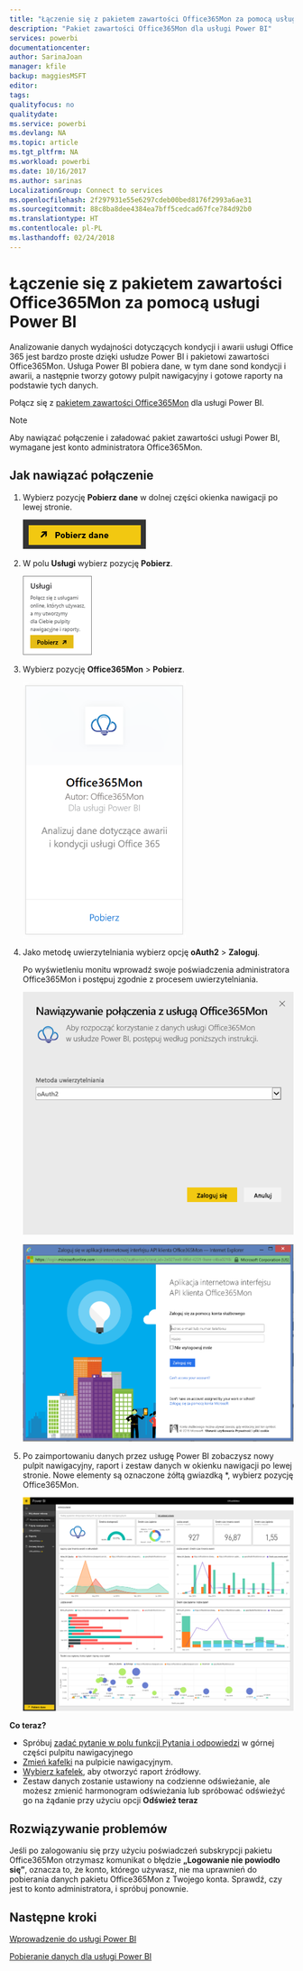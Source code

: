 ```yaml
---
title: "Łączenie się z pakietem zawartości Office365Mon za pomocą usługi Power BI"
description: "Pakiet zawartości Office365Mon dla usługi Power BI"
services: powerbi
documentationcenter: 
author: SarinaJoan
manager: kfile
backup: maggiesMSFT
editor: 
tags: 
qualityfocus: no
qualitydate: 
ms.service: powerbi
ms.devlang: NA
ms.topic: article
ms.tgt_pltfrm: NA
ms.workload: powerbi
ms.date: 10/16/2017
ms.author: sarinas
LocalizationGroup: Connect to services
ms.openlocfilehash: 2f297931e55e6297cdeb00bed8176f2993a6ae31
ms.sourcegitcommit: 88c8ba8dee4384ea7bff5cedcad67fce784d92b0
ms.translationtype: HT
ms.contentlocale: pl-PL
ms.lasthandoff: 02/24/2018
---
```

# <a name="connect-to-office365mon-with-power-bi"></a>Łączenie się z pakietem zawartości Office365Mon za pomocą usługi Power BI
Analizowanie danych wydajności dotyczących kondycji i awarii usługi Office 365 jest bardzo proste dzięki usłudze Power BI i pakietowi zawartości Office365Mon. Usługa Power BI pobiera dane, w tym dane sond kondycji i awarii, a następnie tworzy gotowy pulpit nawigacyjny i gotowe raporty na podstawie tych danych.

Połącz się z [pakietem zawartości Office365Mon](https://app.powerbi.com/groups/me/getdata/services/office365mon) dla usługi Power BI.

>[!NOTE]
>Aby nawiązać połączenie i załadować pakiet zawartości usługi Power BI, wymagane jest konto administratora Office365Mon.

## <a name="how-to-connect"></a>Jak nawiązać połączenie
1. Wybierz pozycję **Pobierz dane** w dolnej części okienka nawigacji po lewej stronie.
   
   ![](media/service-connect-to-office365mon/pbi_getdata.png)
2. W polu **Usługi** wybierz pozycję **Pobierz**.
   
   ![](media/service-connect-to-office365mon/pbi_getservices.png) 
3. Wybierz pozycję **Office365Mon** \> **Pobierz**.
   
   ![](media/service-connect-to-office365mon/o365mon.png)
4. Jako metodę uwierzytelniania wybierz opcję **oAuth2** \> **Zaloguj**.
   
   Po wyświetleniu monitu wprowadź swoje poświadczenia administratora Office365Mon i postępuj zgodnie z procesem uwierzytelniania.
   
   ![](media/service-connect-to-office365mon/creds.png)
   
   ![](media/service-connect-to-office365mon/creds2.png)
5. Po zaimportowaniu danych przez usługę Power BI zobaczysz nowy pulpit nawigacyjny, raport i zestaw danych w okienku nawigacji po lewej stronie. Nowe elementy są oznaczone żółtą gwiazdką \*, wybierz pozycję Office365Mon.
   
   ![](media/service-connect-to-office365mon/dashboard4.png)

**Co teraz?**

* Spróbuj [zadać pytanie w polu funkcji Pytania i odpowiedzi](power-bi-q-and-a.md) w górnej części pulpitu nawigacyjnego
* [Zmień kafelki](service-dashboard-edit-tile.md) na pulpicie nawigacyjnym.
* [Wybierz kafelek](service-dashboard-tiles.md), aby otworzyć raport źródłowy.
* Zestaw danych zostanie ustawiony na codzienne odświeżanie, ale możesz zmienić harmonogram odświeżania lub spróbować odświeżyć go na żądanie przy użyciu opcji **Odśwież teraz**

## <a name="troubleshooting"></a>Rozwiązywanie problemów
Jeśli po zalogowaniu się przy użyciu poświadczeń subskrypcji pakietu Office365Mon otrzymasz komunikat o błędzie **„Logowanie nie powiodło się”**, oznacza to, że konto, którego używasz, nie ma uprawnień do pobierania danych pakietu Office365Mon z Twojego konta. Sprawdź, czy jest to konto administratora, i spróbuj ponownie.

## <a name="next-steps"></a>Następne kroki
[Wprowadzenie do usługi Power BI](service-get-started.md)

[Pobieranie danych dla usługi Power BI](service-get-data.md)

